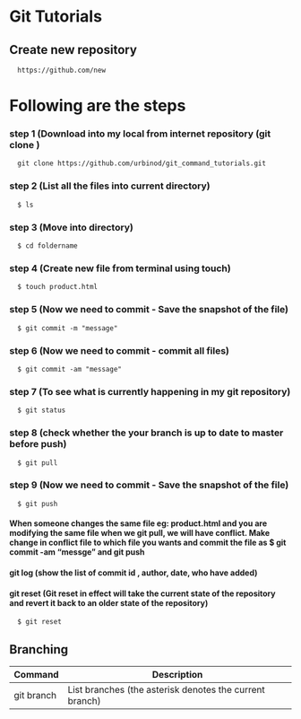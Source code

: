 # Git Tutorials

## Create new repository

```http
  https://github.com/new
```

# Following are the steps

### step 1 (Download into my local from internet repository (git clone <url>)

```http
  git clone https://github.com/urbinod/git_command_tutorials.git

```

### step 2 (List all the files into current directory)

```http
  $ ls
```

### step 3 (Move into directory)

```http
  $ cd foldername
```

### step 4 (Create new file from terminal using touch)

```http
  $ touch product.html
```

### step 5 (Now we need to commit - Save the snapshot of the file)

```http
  $ git commit -m "message"
```

### step 6 (Now we need to commit - commit all files)

```http
  $ git commit -am "message"
```

### step 7 (To see what is currently happening in my git repository)

```http
  $ git status
```

### step 8 (check whether the your branch is up to date to master before push)

```http
  $ git pull
```

### step 9 (Now we need to commit - Save the snapshot of the file)

```http
  $ git push
```

#### When someone changes the same file eg: product.html and you are modifying the same file when we git pull, we will have conflict. Make change in conflict file to which file you wants and commit the file as $ git commit -am “messge” and git push

#### git log (show the list of commit id , author, date, who have added)

#### git reset (Git reset in effect will take the current state of the repository and revert it back to an older state of the repository)

```http
  $ git reset
```

## Branching

| Command    | Description                                             |
| ---------- | ------------------------------------------------------- |
| git branch | List branches (the asterisk denotes the current branch) |
